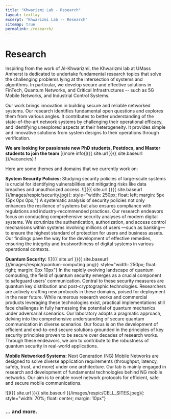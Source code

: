 ```yaml
---
title: "Khwarizmi Lab - Research"
layout: textlay
excerpt: "Khwarizmi Lab -- Research"
sitemap: true
permalink: /research/
---
```


# Research

Inspiring from the work of Al-Khwarizmi, the Khwarizmi lab at UMass Amherst is dedicated to undertake fundamental research topics that solve the challenging problems lying at the intersection of systems and algorithms. In particular, we develop secure and effective solutions in FinTech, Quantum Networks, and Critical Infrastructures -- such as 5G Mobile Networks, and Industrial Control Systems.

Our work brings innovation in building secure and reliable networked systems. Our research identifies fundamental open questions and explores them from various angles. It contributes to better understanding of the state-of-the-art network systems by challenging their operational efficacy, and identifying unexplored aspects at their heterogeneity. It provides simple and innovative solutions from system designs to their operations through verification.

**We are  looking for passionate new PhD students, Postdocs, and Master students to join the team** [(more info)]({{ site.url }}{{ site.baseurl }}/vacancies) **!**

Here are some themes and domains that we currently work on:

**System Security Policies:**
Studying security policies of large-scale systems is crucial for identifying vulnerabilities and mitigating risks like data breaches and unauthorized access.
![]({{ site.url }}{{ site.baseurl }}/images/respic/security.jpg){: style="width: 250px; float: left; margin: 5px 15px 0px 0px;"}
A systematic analysis of security policies not only enhances the resilience of systems but also ensures compliance with regulations and industry-recommended practices.
Our research endeavors focus on conducting comprehensive security analyses of modern digital systems. We scrutinize the authentication, authorization, and access control mechanisms within systems involving millions of users —such as banking— to ensure the highest standard of protection for users and business assets. Our findings pave the way for the development of effective remedies, ensuring the integrity and trustworthiness of digital systems in various operational contexts.

**Quantum Security:**
![]({{ site.url }}{{ site.baseurl }}/images/respic/quantum-computing.png){: style="width: 250px; float: right; margin: 0px 10px"}
In the rapidly evolving landscape of quantum computing, the field of quantum security emerges as a crucial component to safeguard users’ communication. Central to these security measures are quantum key distribution and post-cryptographic technologies. Researchers are actively crafting new protocols in these domains, poised for deployment in the near future. While numerous research works and commercial products leveraging these technologies exist, practical implementations still face challenges in fully harnessing the potential of quantum mechanics under adversarial scenarios. Our laboratory adopts a pragmatic approach, delving into the comprehensive understanding of secure quantum communication in diverse scenarios. Our focus is on the development of efficient and end-to-end secure solutions grounded in the principles of key security principles proven to be secure over decades of research works. Through these endeavors, we aim to contribute to the robustness of quantum security in real-world applications.


**Mobile Networked Systems:** Next Generation (NG) Mobile Networks are designed to solve diverse application requirements (throughput, latency, safety, trust, and more) under one architecture. Our lab is mainly engaged in research and development of fundamental technologies behind NG mobile networks. Our aim is to enable novel network protocols for efficient, safe and secure mobile communications.

![]({{ site.url }}{{ site.baseurl }}/images/respic/CELL_SITES.jpeg){: style="width: 70%; float: center; margin: 10px"}


### ... and more.

<!-- Our overarching goal is to explore and understand new quantum states of electronic matter on the atomic scale. To do so, we use and develop novel spectroscopic-imaging scanning tunneling microscopy (SI-STM) tools to visualize the relevant quantum mechanical degrees of freedom.

Our goal is to build instruments and develop techniques that enable us to address the questions we find most interesting. This is possible thanks also to Milan's broad background with different research themes and technologies: he learned his trade in [Seamus Davis’ SI-STM lab](http://davisgroup.lassp.cornell.edu/) and with [Felix Baumberger](http://dpmc.unige.ch/gr_baumberger/index.html), and later moved as an [ETH fellow](http://www.ethfellows.ethz.ch/) to [Andreas Wallraff’s qudev lab](http://www.qudev.ethz.ch/) where he investigated coupled cavity arrays in circuit QED. We further have group members with different background and interests, working together on physics and instrumentation.


**Scanning tunneling noise spectroscopy (STNS).** We have developed a novel cryogenic MHz amplifier that allows us to measure not only the average tunneling current, but also its fluctuation! This has many applications: one can detect the fluctuations of the electronic states, peculiar tunneling processes, and shot noise. We have used this instrument to discover charge trapping in the insulating layer of the cuprates, connected to the c-axis mystery, and to measure the doubling of the charge due to Andreev processes to the superfluid in a lead sample.


**Mott physics and high-temperature superconductivity.** Questions of interest include: (i), How does the Mott state collapse upon doping and how is this related to the complex phase diagram of high-temperature superconductors? (ii), What is the strange metal phase seen in correlated electron systems? Is this an exotic long-range entangled state? What is the mechanism of dissipation in that state? (iii), Why is the transition temperature in high-temperature superconductors so high? We have worked on iridates, rhodates, and cuprates.

**Nanofabricated "Smart Tips"**.
![]({{ site.url }}{{ site.baseurl }}/images/respic/SmartTip.png){: style="width: 250px; float: left; margin: 0px  10px"}
One of the  projects back from my job-proposal is to develop nanofabricated STM tips. The idea behind these “smart tips” is to use the technologies that were developed over decades in nanofabrication and make them available for scanning probe by using a nano-device instead of the traditional STM tungsten tip. One gains the flexibility of using different functionalities that are known from the fields of nanofabrication and mesoscopic physics. We are collaborating with the group Simon Groeblacher at TU Delft to realize this concept, benefitting from their unparalleled micro/nano fabrication know how.  A prototype of a smart tip is shown to the left. See publications in Microsyst Nanoeng, Nanotechnology, and PRB.

**Josephson STM.** Josephson STM has the ability to gain insight into spatial variations of the order parameter, or superfluid density. We have managed to, for the first time, use JSTM with atomic resolution on a quantum material.
We have used atomic-resolution Josephson scanning tunneling microscopy to reveal a strongly inhomogeneous superfluid in the iron-based superconductor FeTe0.55Se0.45. The results and their implications are published in Nature.

We also detected and investigated a quite particular YSR state in the same material.

**Ultra-stable SI-STM instrument.**  ![]({{ site.url }}{{ site.baseurl }}/images/respic/STMHead.png){: style="width: 250px; float: right; margin: 0px 10px"}
For SI-STM, having the most stable STM head is key. We have used finite element simulations, good choices in material science, and craftsmanship to build the most stable STM head in the world, to our knowledge. See publication in RSI.


**Strange Metals.** The strange metal phase might be the most mysterious phase of high-temperature superconductors. Here, the electrical resistivity grows linearly with temperature T in large areas of the phase diagram, with a mean free path that diminishes to a fraction of the interatomic distance. T-linear resistivity is often associated with quantum critical points and marginal-Fermi-liquid physics. In strange metals, the mystery seems to go even further: we deal with something that looks like a quantum critical phase over an extended range of the phase diagram instead of cumulating in a point. There exists no consistent theory for strange metals, leading to more adventurous new approaches including the holographic theories that use insights from gravity to explain strange metals (a recent textbook on this was written by our colleagues at Leiden University, Schalm and Zaanen).
We are part of the 'Strange Metal consortium NL' that includes the groups of Hussey, Golden, van Heumen, Zaanen, Schalm, Stoof and Vandoren. 

**Magnetic fluctuations and electron spin resonance.**
![]({{ site.url }}{{ site.baseurl }}/images/respic/SpinFluc.png){: style="width: 70%; float: center; margin: 10px"}

**Twisted bilayer graphene and other material with super-periodicities.**
We have proposed that artificial super-periodicities can lead to improved superconductivity, both because of increased density of states and because of phase space arguments (see image from our SciPost publication below). Perhaps for different reasons, twisted bilayer graphene has been shown to superconduct! We are investigate this material with the groups of Efetov, Baumberger, and van der Molen.

![]({{ site.url }}{{ site.baseurl }}/images/respic/SciPost.png){: style="width: 70%; float: center; margin: 0px"} -->